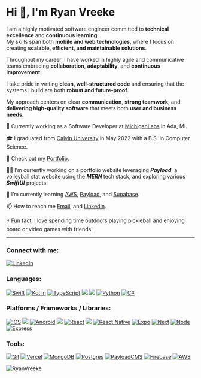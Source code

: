 <!--
**RyanVreeke/RyanVreeke** is a ✨ _special_ ✨ repository because its `README.md` (this file) appears on your GitHub profile.

Here are some ideas to get you started:

- 🔭 I’m currently working on ...
- 🌱 I’m currently learning ...
- 👯 I’m looking to collaborate on ...
- 🤔 I’m looking for help with ...
- 💬 Ask me about ...
- 📫 How to reach me: ...
- 😄 Pronouns: ...
- ⚡ Fun fact: ...
-->

# Hi 👋, I'm Ryan Vreeke

I am a highly motivated software engineer committed to **technical excellence** and **continuous learning**.  
My skills span both **mobile and web technologies**, where I focus on creating **scalable, efficient, and maintainable solutions**.  

Throughout my career, I have worked in highly agile and communicative teams embracing **collaboration**, **adaptability**, and **continuous improvement**.

I take pride in writing **clean, well-structured code** and ensuring that the systems I build are both **robust and future-proof**.  

My approach centers on clear **communication**, **strong teamwork**, and **delivering high-quality software** that meets both **user and business needs**.

🏢 Currently working as a Software Developer at [MichiganLabs](https://www.michiganlabs.com/) in Ada, MI.

🎓 I graduated from [Calvin University](https://calvin.edu/) in May 2022 with a B.S. in Computer Science.

💼 Check out my <a href="https://ryanvreeke-portfolio.vercel.app/home" target="_blank" rel="noopener noreferrer">Portfolio</a>.

🧑‍💻 I’m currently working on a portfolio website leveraging ***Payload***, a volleyball stat website using the ***MERN*** tech stack, and exploring various ***SwiftUI*** projects.

🌱 I’m currently learning [AWS](), [Payload](), and [Supabase]().

📫 How to reach me [Email](mailto:ryanvreeke@gmail.com), and [LinkedIn](https://www.linkedin.com/in/ryan-vreeke/).

⚡ Fun fact: I love spending time outdoors playing pickleball and enjoying board or video games with friends!

---
### Connect with me:
<p align="left">
  <a href="https://www.linkedin.com/in/ryan-vreeke/"><img src="https://img.shields.io/badge/linkedin-%230077B5.svg?style=for-the-badge&logo=linkedin&logoColor=white" alt="LinkedIn" /></a>
</p>

### Languages:
<p align="left">
  <a href="https://swift.org/"><img src="https://img.shields.io/badge/Swift-FA7343?style=for-the-badge&logo=swift&logoColor=white" alt="Swift" /></a>
  <a href="https://kotlinlang.org/"><img src="https://img.shields.io/badge/Kotlin-0095D5?&style=for-the-badge&logo=kotlin&logoColor=white" alt="Kotlin" /></a>
  <a href="https://www.typescriptlang.org/"><img src="https://img.shields.io/badge/TypeScript-007ACC?style=for-the-badge&logo=typescript&logoColor=white" alt="TypeScript" /></a>
  <img src="https://img.shields.io/badge/javascript-%23323330.svg?style=for-the-badge&logo=javascript&logoColor=%23F7DF1E" />
  <img src="https://img.shields.io/badge/html5-%23E34F26.svg?style=for-the-badge&logo=html5&logoColor=white" />
  <a href="https://www.python.org/"><img src="https://img.shields.io/badge/Python-3776AB?style=for-the-badge&logo=python&logoColor=white" alt="Python" /></a>
  <a href="https://docs.microsoft.com/en-us/dotnet/csharp/tour-of-csharp/"><img src="https://img.shields.io/badge/C%23-239120?style=for-the-badge&logo=c-sharp&logoColor=white" alt="C#" /></a>
</p>

### Platforms / Frameworks / Libraries:
<p align="left">
  <a href="https://developer.apple.com/ios/"><img src="https://img.shields.io/badge/iOS-000000?style=for-the-badge&logo=ios&logoColor=white" alt="iOS" /></a>
  <img src="https://img.shields.io/badge/Xcode-007ACC?style=for-the-badge&logo=Xcode&logoColor=white" />
  <a href="https://developer.android.com/"><img src="https://img.shields.io/badge/Android-3DDC84?style=for-the-badge&logo=android&logoColor=white" alt="Android" /></a>
  <img src="https://img.shields.io/badge/android%20studio-346ac1?style=for-the-badge&logo=android%20studio&logoColor=white" />
  <a href="https://reactjs.org/"><img src="https://img.shields.io/badge/react-%2320232a.svg?style=for-the-badge&logo=react&logoColor=%2361DAFB" alt="React" /></a>
  <img src="https://img.shields.io/badge/Visual%20Studio%20Code-0078d7.svg?style=for-the-badge&logo=visual-studio-code&logoColor=white" />
  <a href="https://reactnative.dev/"><img src="https://img.shields.io/badge/react_native-%2320232a.svg?style=for-the-badge&logo=react&logoColor=%2361DAFB" alt="React Native" /></a>
  <a href="https://expo.dev/"><img src="https://img.shields.io/badge/expo-1C1E24?style=for-the-badge&logo=expo&logoColor=#D04A37" alt="Expo" /></a>
  <a href="https://https://nextjs.org/"><img src="https://img.shields.io/badge/Next-black?style=for-the-badge&logo=next.js&logoColor=white" alt="Next" /></a>
  <a href="https://nodejs.org/en/"><img src="https://img.shields.io/badge/node.js-6DA55F?style=for-the-badge&logo=node.js&logoColor=white" alt="Node" /></a>
  <a href="https://expressjs.com/"><img src="https://img.shields.io/badge/express.js-%23404d59.svg?style=for-the-badge&logo=express&logoColor=%2361DAFB" alt="Express" /></a>
</p>

### Tools:
<p align="left">
  <a href="https://github.com/"><img src="https://img.shields.io/badge/git-%23F05033.svg?style=for-the-badge&logo=git&logoColor=white" alt="Git" /></a>
  <a href="https://vercel.com/"><img src="https://img.shields.io/badge/vercel-%23000000.svg?style=for-the-badge&logo=vercel&logoColor=white" alt="Vercel" /></a>
  <a href="https://www.mongodb.com/"><img src="https://img.shields.io/badge/MongoDB-%234ea94b.svg?style=for-the-badge&logo=mongodb&logoColor=white" alt="MongoDB" /></a>
  <a href="https://www.postgresql.org/"><img src="https://img.shields.io/badge/postgres-%23316192.svg?style=for-the-badge&logo=postgresql&logoColor=white" alt="Postgres" /></a>
  <a href="https://payloadcms.com/"><img src="https://img.shields.io/badge/Payload-FF3621?style=for-the-badge&logo=PayloadCMS&logoColor=white" alt="PayloadCMS" /></a>
  <a href="https://firebase.google.com/"><img src="https://img.shields.io/badge/firebase-a08021?style=for-the-badge&logo=firebase&logoColor=ffcd34" alt="Firebase" /></a>
  <a href="https://aws.amazon.com/"><img src="https://img.shields.io/badge/Amazon_AWS-232F3E?style=for-the-badge&logo=amazon-aws&logoColor=white" alt="AWS" /></a>
</p>

<p align="left"> <img src="https://komarev.com/ghpvc/?username=RyanVreeke" alt="RyanVreeke" /> </p>
